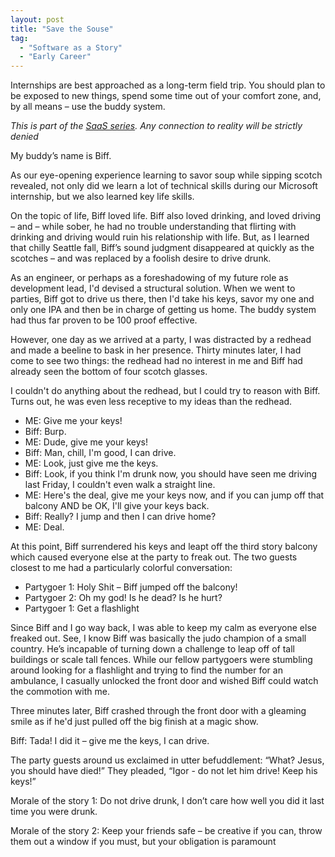 ```yaml
---
layout: post
title: "Save the Souse"
tag:
  - "Software as a Story"
  - "Early Career"
---
```


Internships are best approached as a long-term field trip. You should plan to be exposed to new things, spend some time out of your comfort zone, and, by all means – use the buddy system.

_This is part of the [SaaS series](tags/index.html#Software%20as%20a%20Story). Any connection to reality will be strictly denied_

My buddy’s name is Biff.

As our eye-opening experience learning to savor soup while sipping scotch revealed, not only did we  learn a lot of technical skills during our Microsoft internship, but we also learned key life skills.

On the topic of life, Biff loved life.  Biff also loved drinking, and loved driving – and – while sober, he had no trouble understanding that flirting with drinking and driving would ruin his relationship with life.  But, as I learned that chilly Seattle fall,  Biff’s sound judgment disappeared at quickly as the scotches – and was replaced by a foolish desire to drive drunk.

As an engineer, or perhaps as a foreshadowing of my future role as development lead, I'd devised a structural solution. When we went to parties, Biff got to drive us there, then I'd take his keys, savor my one and only one IPA and then be in charge of getting us home. The buddy system had thus far proven to be 100 proof effective.

However, one day as we arrived at a party, I was distracted by a redhead and made a beeline to bask in her presence. Thirty minutes later, I had come to see two things: the redhead had no interest in me and Biff had already seen the bottom of four scotch glasses.

I couldn't do anything about the redhead, but I could try to reason with Biff.  Turns out, he was even less receptive to my ideas than the redhead.

- ME: Give me your keys!
- Biff: Burp.
- ME: Dude, give me your keys!
- Biff: Man, chill, I'm good, I can drive.
- ME: Look, just give me the keys.
- Biff: Look, if you think I'm drunk now, you should have seen me driving last Friday, I couldn't even walk a straight line.
- ME: Here's the deal, give me your keys now, and if you can jump off that balcony AND be OK, I'll give your keys back.
- Biff: Really? I jump and then I can drive home?
- ME: Deal.

At this point, Biff surrendered his keys and leapt off the third story balcony which caused everyone else at the party to freak out. The two guests closest to me had a particularly colorful conversation:

- Partygoer 1: Holy Shit – Biff jumped off the balcony!
- Partygoer 2: Oh my god! Is he dead? Is he hurt?
- Partygoer 1: Get a flashlight


Since Biff and I go way back, I was able to keep my calm as everyone else freaked out. See,  I know Biff was basically the judo champion of a small country. He’s  incapable of turning down a challenge to leap off of tall buildings or scale tall fences. While our fellow partygoers were stumbling around looking for a flashlight and trying to find the number for an ambulance, I casually unlocked the front door and wished Biff could watch the commotion with me.

Three minutes later, Biff crashed through the front door with a gleaming smile as if he'd just pulled off the big finish at a magic show.

Biff: Tada! I did it – give me the keys, I can drive.

The party guests around us exclaimed in utter befuddlement: “What? Jesus, you should have died!” They pleaded, “Igor - do not let him drive! Keep his keys!”

Morale of the story 1: Do not drive drunk, I don’t care how well you did it last time you were drunk.

Morale of the story 2:  Keep your friends safe – be creative if you can, throw them out a window if you must, but your obligation is paramount
